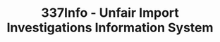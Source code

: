 ---
layout: default
bigquery: https://console.cloud.google.com/bigquery?p=patents-public-data&d=usitc_investigations&page=dataset&project=sheets-management-319211
citation: US International Trade Commission 337Info Unfair Import Investigations Information
  System
contributors: US International Trade Comission
cost: None
description: US International Trade Commission 337Info Unfair Import Investigations
  Information System contains data on investigations done under Section 337. Section
  337 declares the infringement of certain statutory intellectual property rights
  and other forms of unfair competition in import trade to be unlawful practices.
  Most Section 337 investigations involve allegations of patent or registered trademark
  infringement.
documentation: FAQ and tutorial available on the site
last_edit: 04/11/2022, 13:16:02
location: https://pubapps2.usitc.gov/337external/
maintained_by: US International Trade Comission
schema_fields:
- docketNo
- ouiiAttorney
- teoIdIssueDate
- actualStartDateEvidHear
- copyrightNumbers
- dateCreated
- investigationNo
- investigationType
- endDateMarkmanHearing
- finalIdOnViolationIssue
- teoIdDueDate
- internalRemand
- currentStatus
- currentActiveALJ
- lastUpdated
- targetDate
- scheduledStartDateEvidHear
- issueDateOtherNonFinal
- complainant
- actualEndDateEvidHear
- dateOfPublicationFrNotice
- finalDetNoViolation
- markmanHearing
- finalDetViolation
- ouiiParticipation
- patentNumber
- investigationTermDate
- gcAttorney
- startDateMarkmanHearing
- teoProceedingInvolved
- patentNumbers
- teoReliefGranted
- id
- cafcAppeals
- dateComplaintFiled
- trademarkNumbers
- publication_number
- respondent
- finalIdOnViolationDue
- scheduledEndDateEvidHear
- htsNumbers
- title
- aljAssigned
- invUnfairAct
shortname: unfair_import_investigations
tags:
- import
- legal
- trade
timeframe: 2008-2021 (prior to 2008 downloadable as a JSON file)
title: 337Info - Unfair Import Investigations Information System
uuid: 2721f5ec-e599-4890-9265-9706719fc71e
---